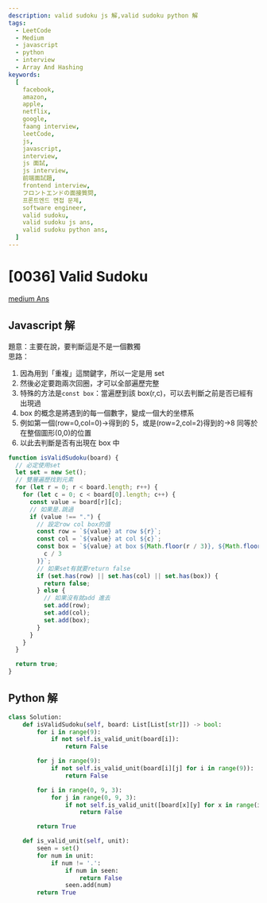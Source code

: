 ```yaml
---
description: valid sudoku js 解,valid sudoku python 解
tags:
  - LeetCode
  - Medium
  - javascript
  - python
  - interview
  - Array And Hashing
keywords:
  [
    facebook,
    amazon,
    apple,
    netflix,
    google,
    faang interview,
    leetCode,
    js,
    javascript,
    interview,
    js 面試,
    js interview,
    前端面試題,
    frontend interview,
    フロントエンドの面接質問,
    프론트엔드 면접 문제,
    software engineer,
    valid sudoku,
    valid sudoku js ans,
    valid sudoku python ans,
  ]
---
```


# [0036] Valid Sudoku

[medium Ans](https://medium.com/codex/valid-sudoku-the-javascript-solution-2d1543f85410)

## Javascript 解

題意：主要在說，要判斷這是不是一個數獨  
思路：

1. 因為用到「重複」這關鍵字，所以一定是用 set
2. 然後必定要跑兩次回圈，才可以全部遍歷完整
3. 特殊的方法是`const box`：當遍歷到該 box(r,c)，可以去判斷之前是否已經有出現過
4. box 的概念是將遇到的每一個數字，變成一個大的坐標系
5. 例如第一個(row=0,col=0)->得到的 5，或是(row=2,col=2)得到的->8 同等於在整個圖形(0,0)的位置
6. 以此去判斷是否有出現在 box 中

```js
function isValidSudoku(board) {
  // 必定使用set
  let set = new Set();
  // 雙層遍歷找到元素
  for (let r = 0; r < board.length; r++) {
    for (let c = 0; c < board[0].length; c++) {
      const value = board[r][c];
      // 如果是.跳過
      if (value !== ".") {
        // 設定row col box的值
        const row = `${value} at row ${r}`;
        const col = `${value} at col ${c}`;
        const box = `${value} at box ${Math.floor(r / 3)}, ${Math.floor(
          c / 3
        )}`;
        // 如果set有就要return false
        if (set.has(row) || set.has(col) || set.has(box)) {
          return false;
        } else {
          // 如果沒有就add 進去
          set.add(row);
          set.add(col);
          set.add(box);
        }
      }
    }
  }

  return true;
}
```

## Python 解
```python
class Solution:
    def isValidSudoku(self, board: List[List[str]]) -> bool:
        for i in range(9):
            if not self.is_valid_unit(board[i]):
                return False

        for j in range(9):
            if not self.is_valid_unit(board[i][j] for i in range(9)):
                return False

        for i in range(0, 9, 3):
            for j in range(0, 9, 3):
                if not self.is_valid_unit([board[x][y] for x in range(i, i+3) for y in range(j, j+3)]):
                    return False

        return True

    def is_valid_unit(self, unit):
        seen = set()
        for num in unit:
            if num != '.':
                if num in seen:
                    return False
                seen.add(num)
        return True
            
```
